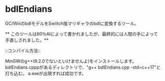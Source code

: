 # bdlEndians
GC/WiiiのbdlモデルをSwiitch版マリギャラのbdlに変換するツール。

** このツールは80％AIによって書かれましたが、最終的には人間の手によって手直しされました。**

::コンパイル方法::

MinGWのg++(9.2.0でないといけませんよ)をインストールします。
bdlEndians.cpppがあるディレクトリで、"g++ bdlEndians.cpp -std=c++17"と打ち込む。
a.exeが出現すれば成功です。
